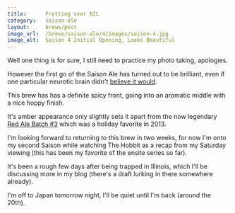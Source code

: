 ```yaml
---
title:      Fretting over NIL
category:   saison-ale
layout:     brews/post
image_url:  /brews/saison-ale/4/images/saison-4.jpg
image_alt:  Saison 4 Initial Opening, Looks Beautiful
---
```


<p class="alert alert-warning">
Well one thing is for sure, I still need to practice my photo taking, apologies.
</p>

However the first go of the Saison Ale has turned out to be brilliant,
even if one particular neurotic brain didn't [believe it would](/brews/saison-ale/4/2014/01/04/my-first-beer-bad-dream.html).

This brew has has a definite spicy front, going into an
aromatic middle with a nice hoppy finish.

It's amber appearance only slightly sets it apart from the now legendary
[Red Ale Batch #3](/brews/red-ale/3) which was a holiday favorite in 2013.

I'm looking forward to returning to this brew in two weeks, for now I'm
onto my second Saison while watching The Hobbit as a recap from my Saturday viewing
(this has been my favorite of the ensite series so far).

It's been a rough few days after being trapped in Illinois, which I'll be discussing
more in my blog (there's a draft lurking in there somewhere already).

I'm off to Japan tomorrow night, I'll be quiet until I'm back (around the 20th).
